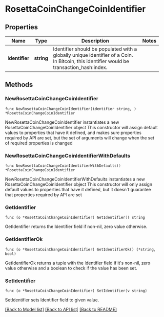# RosettaCoinChangeCoinIdentifier

## Properties

Name | Type | Description | Notes
------------ | ------------- | ------------- | -------------
**Identifier** | **string** | Identifier should be populated with a globally unique identifier of a Coin. In Bitcoin, this identifier would be transaction_hash:index. | 

## Methods

### NewRosettaCoinChangeCoinIdentifier

`func NewRosettaCoinChangeCoinIdentifier(identifier string, ) *RosettaCoinChangeCoinIdentifier`

NewRosettaCoinChangeCoinIdentifier instantiates a new RosettaCoinChangeCoinIdentifier object
This constructor will assign default values to properties that have it defined,
and makes sure properties required by API are set, but the set of arguments
will change when the set of required properties is changed

### NewRosettaCoinChangeCoinIdentifierWithDefaults

`func NewRosettaCoinChangeCoinIdentifierWithDefaults() *RosettaCoinChangeCoinIdentifier`

NewRosettaCoinChangeCoinIdentifierWithDefaults instantiates a new RosettaCoinChangeCoinIdentifier object
This constructor will only assign default values to properties that have it defined,
but it doesn't guarantee that properties required by API are set

### GetIdentifier

`func (o *RosettaCoinChangeCoinIdentifier) GetIdentifier() string`

GetIdentifier returns the Identifier field if non-nil, zero value otherwise.

### GetIdentifierOk

`func (o *RosettaCoinChangeCoinIdentifier) GetIdentifierOk() (*string, bool)`

GetIdentifierOk returns a tuple with the Identifier field if it's non-nil, zero value otherwise
and a boolean to check if the value has been set.

### SetIdentifier

`func (o *RosettaCoinChangeCoinIdentifier) SetIdentifier(v string)`

SetIdentifier sets Identifier field to given value.



[[Back to Model list]](../README.md#documentation-for-models) [[Back to API list]](../README.md#documentation-for-api-endpoints) [[Back to README]](../README.md)


